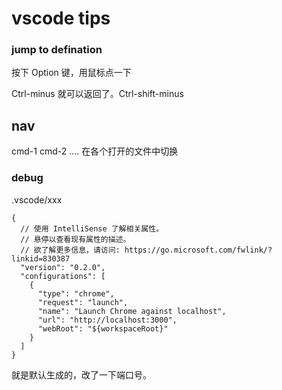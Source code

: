 # vscode tips

### jump to defination

按下 Option 键，用鼠标点一下

Ctrl-minus 就可以返回了。Ctrl-shift-minus

## nav

cmd-1 cmd-2 .... 在各个打开的文件中切换

### debug

.vscode/xxx

```
{
  // 使用 IntelliSense 了解相关属性。
  // 悬停以查看现有属性的描述。
  // 欲了解更多信息，请访问: https://go.microsoft.com/fwlink/?linkid=830387
  "version": "0.2.0",
  "configurations": [
    {
      "type": "chrome",
      "request": "launch",
      "name": "Launch Chrome against localhost",
      "url": "http://localhost:3000",
      "webRoot": "${workspaceRoot}"
    }
  ]
}
```

就是默认生成的，改了一下端口号。
